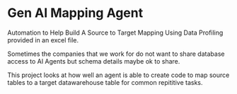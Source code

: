 # Gen AI Mapping Agent
Automation to Help Build A Source to Target Mapping Using Data Profiling provided in an excel file. 

Sometimes the companies that we work for do not want to share database access to AI Agents but schema details maybe ok to share. 

This project looks at how well an agent is able to create code to map source tables to a target datawarehouse table for common repititive tasks. 
